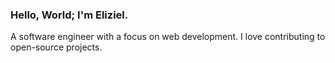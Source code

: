 <h3>Hello, World; I'm Eliziel.</h3>
<p>A software engineer with a focus on web development. I love contributing to open-source projects.</p>
